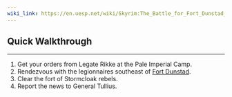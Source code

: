 ```yaml
---
wiki_link: https://en.uesp.net/wiki/Skyrim:The_Battle_for_Fort_Dunstad_(Imperial)
---
```

## Quick Walkthrough
---
1. Get your orders from Legate Rikke at the Pale Imperial Camp.
2. Rendezvous with the legionnaires southeast of [Fort Dunstad](https://en.uesp.net/wiki/Skyrim:Fort_Dunstad "Skyrim:Fort Dunstad").
3. Clear the fort of Stormcloak rebels.
4. Report the news to General Tullius.